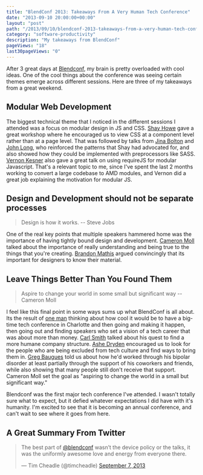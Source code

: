 ```yaml
---
title: "BlendConf 2013: Takeaways From A Very Human Tech Conference"
date: "2013-09-10 20:00:00+00:00"
layout: "post"
path: "/2013/09/10/blendconf-2013-takeaways-from-a-very-human-tech-conference"
category: "software-productivity"
description: "My takeaways from BlendConf"
pageViews: "18"
last30pageViews: "0"
---
```


After 3 great days at [Blendconf][blendconf], my brain is pretty overloaded with cool ideas. One of the cool things about the conference was seeing certain themes emerge across different sessions.  Here are three of my takeaways from a great weekend.

## Modular Web Development

The biggest technical theme that I noticed in the different sessions I attended was a focus on modular design in JS and CSS. [Shay Howe][shay] gave a great workshop where he encouraged us to view CSS at a component level rather than at a page level.  That was followed by talks from [Jina Bolton][bolton] and [John Long][long], who reinforced the patterns that Shay had advocated for, and also showed how they could be implemented with preprocessors like SASS. [Vernon Kesner][kesner] also gave a great talk on using requireJS for modular Javascript.  That's a relevant topic to me, since I've spent the last 2 months working to convert a large codebase to AMD modules, and Vernon did a great job explaining the motivation for modular JS.

## Design and Development should not be separate processes

> Design is how it works. -- Steve Jobs

One of the real key points that multiple speakers hammered home was the importance of having tightly bound design and development.  [Cameron Moll][moll] talked about the importance of really understanding and being true to the things that you're creating.  [Brandon Mathis][brandon] argued convincingly that its important for designers to know their material.

## Leave Things Better Than You Found Them

> Aspire to change your world in some small but significant way --Cameron Moll

I feel like this final point in some ways sums up what BlendConf is all about.  Its the result of [one man][berman] thinking about how cool it would be to have a big-time tech conference in Charlotte and then going and making it happen, then going out and finding speakers who set a vision of a tech career that was about more than money.  [Carl Smith][carl] talked about his quest to find a more humane company structure.  [Ashe Dryden][ashe] encouraged us to look for the people who are being excluded from tech culture and find ways to bring them in. [Greg Baugues][bauges] told us about how he'd worked through his bipolar disorder at least partially through the support of his coworkers and friends, while also showing that many people still don't receive that support. Cameron Moll set the goal as "aspiring to change the world in a small but significant way."

Blendconf was the first major tech conference I've attended.  I wasn't totally sure what to expect, but it defied whatever expectations I did have with it's humanity. I'm excited to see that it is becoming an annual conference, and can't wait to see where it goes from here.

## A Great Summary From Twitter

<blockquote class="twitter-tweet"><p>The best part of <a
href="https://twitter.com/blendconf">@blendconf</a> wasn’t the device
policy or the talks, it was the uniformly awesome love and energy from
everyone there.</p>&mdash; Tim Cheadle (@timcheadle) <a
href="https://twitter.com/timcheadle/statuses/376491690791817217">September
7, 2013</a></blockquote>


[blendconf]:http://blendconf.com/
[shay]:https://twitter.com/shayhowe
[bolton]:https://twitter.com/jina
[long]: http://wiseheartdesign.com/
[kesner]:https://twitter.com/vernonk
[moll]:https://twitter.com/cameronmoll
[brandon]:https://twitter.com/imathis
[berman]:https://twitter.com/bermonpainter
[carl]:https://twitter.com/carlsmith
[ashe]:https://twitter.com/ashedryden
[bauges]:https://twitter.com/greggyb
